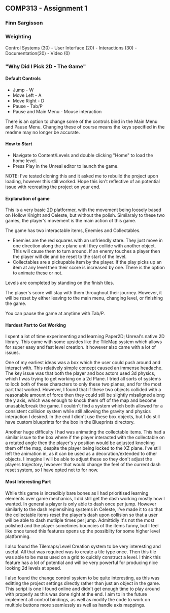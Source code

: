 ## COMP313 - Assignment 1

### Finn Sargisson

### Weighting
Control Systems (30) - User Interface (20) - Interactions (30) - Documentation(20) - Video (0)


### "Why Did I Pick 2D - The Game"

#### Default Controls 
- Jump - W
- Move Left - A
- Move Right - D
- Pause - Tab/P 
- Pause and Main Menu - Mouse interaction

There is an option to change some of the controls bind in the Main Menu and Pause Menu. Changing these of course means the keys specified in the readme may no longer be accurate.


#### How to Start

- Navigate to Content/Levels and double clicking "Home" to load the home level.
- Press Play in the Unreal editor to launch the game.

NOTE: I've tested cloning this and it asked me to rebuild the project upon loading, however this still worked. Hope this isn't reflective of an potential issue with recreating the project on your end.

#### Explanation of game 
This is a very basic 2D platformer, with the movement being loosely based on Hollow Knight and Celeste, but without the polish. Similaraly to these two games, the player's movement is the main action of this game.

The game has two interactable items, Enemies and Collectables.
- Enemies are the red squares with an unfriendly stare. They just move in one direction along the x plane until they collide with another object. This will cause them to turn around.
If an enemy touches a player then the player will die and be reset to the start of the level.
- Collectables are a pickupable item by the player. If the play picks up an item at any level then their score is increased by one. There is the option to animate these or not.

Levels are completed by standing on the finish tiles.

The player's score will stay with them throughout their journey. However, it will be reset by either leaving to the main menu, changing level, or finishing the game.

You can pause the game at anytime with Tab/P.

#### Hardest Part to Get Working

I spent a lot of time experimenting and learning Paper2D; Unreal's native 2D library. This came with some upsides like the TileMap system which allows for super easy and fast level creation.
It however also came with a lot of issues.

One of my earliest ideas was a box which the user could push around and interact with. This relatively simple concept caused an immense headache.
The key issue was that both the player and box actors used 3d physics, which I was trying to get working on a 2d Plane. I tried all sorts of systems to lock both of these characters to only these two planes, and for the most part that worked. 
However, I found that if these two objects collided with a reasonable amount of force then they could still be slightly misaligned along the y axis, which was enough to knock them off of the map and become unusable/break the game. I couldn't find a system which 
both allowed for a consistent collision system while still allowing the gravity and physics interaction I desired. In the end I didn't use these box objects, but I do still have custom blueprints for the box in the Blueprints directory.

Another huge difficulty I had was animating the collectable items. This had a similar issue to the box where if the player interacted with the collectable on a rotated angle then the player's y position would be adjusted knocking them off the map, 
despite the player being locked to the XZ plane. I've still left the animation in, as it can be used as a decoration/extended to other objects. I imagine I will be able to adjust these  so they don't adjust the players trajectory, hwoever that would change the feel 
of the current dash reset system, so I have opted not to for now.

#### Most Interesting Part

While this game is incredibly bare bones as I had prioritised learning elements over game mechanics, I did still get the dash working mostly how I wanted. In general a player is only able to dash once per jump. 
However similarly to the dash replensihing systems in Celeste, I've made it to so that the collectable items reset the player's dash upon collision so that a user will be able to dash mutliple times per jump. 
Admittidly it's not the most polished and the player sometimes bouncies of the items funny, but I feel like once tuned this features opens up the possibilty for some higher level platforming.

I also found the Tilemaps/Level Creation system to be very interesting and useful. All that was required was to create a tile type once. Then this tile was able to be mass used on a grid to quickly construct a level.
I think this feature has a lot of potential and will be very powerful for producing nice looking 2d levels at speed.

I also found the change control system to be quite interesting, as this was editting the project settings directly rather than just an object in the game. This script is one I found online and didn't get enough time to play around with properly as this was done right at the end.
I aim to in the future implement all control bindings, as well as modify the code to work on multiple buttons more seamlessly as well as handle axis mappings.